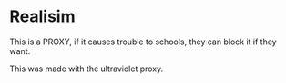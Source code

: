# Realisim

This is a PROXY, if it causes trouble to schools, they can block it if they want.

This was made with the ultraviolet proxy.
